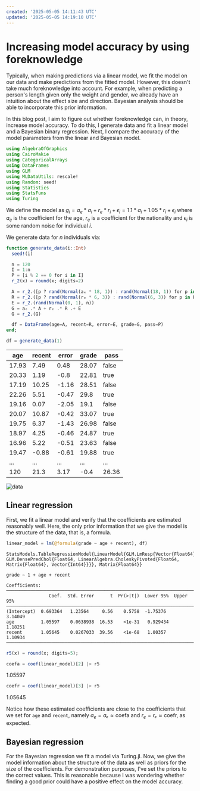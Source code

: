 ```yaml
---
created: '2025-05-05 14:11:43 UTC'
updated: '2025-05-05 14:19:10 UTC'
---
```


# Increasing model accuracy by using foreknowledge

Typically, when making predictions via a linear model, we fit the model on our data and make predictions from the fitted model.
However, this doesn't take much foreknowledge into account.
For example, when predicting a person's length given only the weight and gender, we already have an intuition about the effect size and direction.
Bayesian analysis should be able to incorporate this prior information.

In this blog post, I aim to figure out whether foreknowledge can, in theory, increase model accuracy.
To do this, I generate data and fit a linear model and a Bayesian binary regression.
Next, I compare the accuracy of the model parameters from the linear and Bayesian model.

```julia
using AlgebraOfGraphics
using CairoMakie
using CategoricalArrays
using DataFrames
using GLM
using MLDataUtils: rescale!
using Random: seed!
using Statistics
using StatsFuns
using Turing
```

We define the model as $g_i = a_e * a_i + r_e * r_i + \epsilon_i = 1.1 * a_i + 1.05 * r_i + \epsilon_i$ where $a_e$ is the coefficient for the age, $r_e$ is a coefficient for the nationality and $\epsilon_i$ is some random noise for individual $i$.

We generate data for $n$ individuals via:

```julia
function generate_data(i::Int)
  seed!(i)

  n = 120
  I = 1:n
  P = [i % 2 == 0 for i in I]
  r_2(x) = round(x; digits=2)

  A = r_2.([p ? rand(Normal(aₑ * 18, 1)) : rand(Normal(18, 1)) for p in P])
  R = r_2.([p ? rand(Normal(rₑ * 6, 3)) : rand(Normal(6, 3)) for p in P])
  E = r_2.(rand(Normal(0, 1), n))
  G = aₑ .* A + rₑ .* R .+ E
  G = r_2.(G)

  df = DataFrame(age=A, recent=R, error=E, grade=G, pass=P)
end;
```

```julia
df = generate_data(1)
```

age | recent | error | grade | pass
--- | --- | --- | --- | ---
17.93 | 7.49 | 0.48 | 28.07 | false
20.33 | 1.19 | -0.8 | 22.81 | true
17.19 | 10.25 | -1.16 | 28.51 | false
22.26 | 5.51 | -0.47 | 29.8 | true
19.16 | 0.07 | -2.05 | 19.1 | false
20.07 | 10.87 | -0.42 | 33.07 | true
19.75 | 6.37 | -1.43 | 26.98 | false
18.97 | 4.25 | -0.46 | 24.87 | true
16.96 | 5.22 | -0.51 | 23.63 | false
19.47 | -0.88 | -0.61 | 19.88 | true
... | ... | ... | ... | ...
120 | 21.3 | 3.17 | -0.4 | 26.36 | true

![data](/files/0a947d7a002a8dca)

## Linear regression

First, we fit a linear model and verify that the coefficients are estimated reasonably well.
Here, the only prior information that we give the model is the structure of the data, that is, a formula.

```julia
linear_model = lm(@formula(grade ~ age + recent), df)
```

```raw
StatsModels.TableRegressionModel{LinearModel{GLM.LmResp{Vector{Float64}}, GLM.DensePredChol{Float64, LinearAlgebra.CholeskyPivoted{Float64, Matrix{Float64}, Vector{Int64}}}}, Matrix{Float64}}

grade ~ 1 + age + recent

Coefficients:
────────────────────────────────────────────────────────────────────────
                Coef.  Std. Error      t  Pr(>|t|)  Lower 95%  Upper 95%
────────────────────────────────────────────────────────────────────────
(Intercept)  0.693364   1.23564     0.56    0.5758  -1.75376     3.14049
age          1.05597    0.0638938  16.53    <1e-31   0.929434    1.18251
recent       1.05645    0.0267033  39.56    <1e-68   1.00357     1.10934
────────────────────────────────────────────────────────────────────────
```

```julia
r5(x) = round(x; digits=5);
```

```julia
coefa = coef(linear_model)[2] |> r5
```

1.05597

```julia
coefr = coef(linear_model)[3] |> r5
```

1.05645

Notice how these estimated coefficients are close to the coefficients that we set for `age` and `recent`, namely $a_e = aₑ ≈ \text{coefa}$ and $r_e = rₑ ≈ \text{coefr}$, as expected.

## Bayesian regression

For the Bayesian regression we fit a model via Turing.jl.
Now, we give the model information about the structure of the data as well as priors for the size of the coefficients.
For demonstration purposes, I've set the priors to the correct values.
This is reasonable because I was wondering whether finding a good prior could have a positive effect on the model accuracy.

